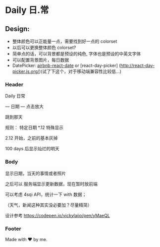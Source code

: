 # Daily 日.常

## Design:

- 整体颜色可以正能量一点，需要找到好一点的 colorset
- 以后可以更换整体颜色 colorset?
- 简单点的话，可以背景都是预设的纯色, 字体也是预设的中英文字体
- 可以配置背景图片，每日数据
- DatePicker: [airbnb-react-date](https://github.com/airbnb/react-dates/blob/0eb0d046171239dd5efa06da7909c7fc34eb0b6f/src/components/SingleDatePickerInput.jsx) or [react-day-picker] (http://react-day-picker.js.org/)(试了下这个，对于移动端兼容性比较低...)

### Header
Daily  日常

— 日期 — 点击放大

跳到那天

规则： 特定日期 *.12 特殊显示

2.12 开始，之前的基本灰掉

100 days 后显示灿烂的明天

### Body

显示日期，当天的事情或者照片

之后可以 服务端显示更新数据，现在暂时放前端

可以考虑 4sqi API，统计一下 with 数据；

（天气，新闻这种其实没必要加？尽量精简）

设计参考 https://codepen.io/vickylaiio/pen/yMaeQL

### Footer

Made with ❤️ by me.



